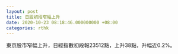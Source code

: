 ```yaml
---
layout: post
title: 日股初段窄幅上升
date: 2020-10-23 08:18:46.000000000 +08:00
categories: rthk
---
```


東京股市窄幅上升，日經指數初段報23512點，上升38點，升幅近0.2%。
